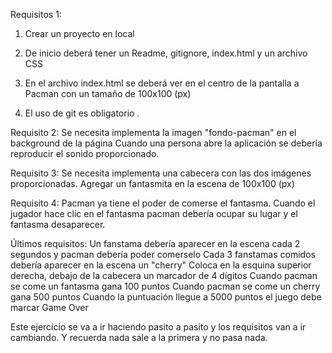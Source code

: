 Requisitos 1:
1. Crear un proyecto en local

2. De inicio deberá tener un Readme, gitignore, index.html y un archivo CSS

3. En el archivo index.html se deberá ver en el centro de la pantalla a Pacman con un tamaño de 100x100 (px)

4. El uso de git es obligatorio .

Requisito 2:
Se necesita implementa la imagen "fondo-pacman" en el background de la página
Cuando una persona abre la aplicación se debería reproducir el sonido proporcionado.

Requisito 3:
Se necesita implementa una cabecera con las dos imágenes proporcionadas.
Agregar un fantasmita en la escena de 100x100 (px)

Requisito 4:
Pacman ya tiene el poder de comerse el fantasma. Cuando el jugador hace clic en el fantasma pacman debería ocupar su lugar y el fantasma desaparecer.

Últimos requisitos:
Un fanstama debería aparecer en la escena cada 2 segundos y pacman debería poder comerselo
Cada 3 fanstamas comidos debería aparecer en la escena un "cherry"
Coloca en la esquina superior derecha, debajo de la cabecera un marcador de 4 dígitos
Cuando pacman se come un fantasma gana 100 puntos
Cuando pacman se come un cherry gana 500 puntos
Cuando la puntuación llegue a 5000 puntos el juego debe marcar Game Over


Este ejercicio se va a ir haciendo pasito a pasito y los requisitos van a ir cambiando. Y recuerda nada sale a la primera y no pasa nada.


